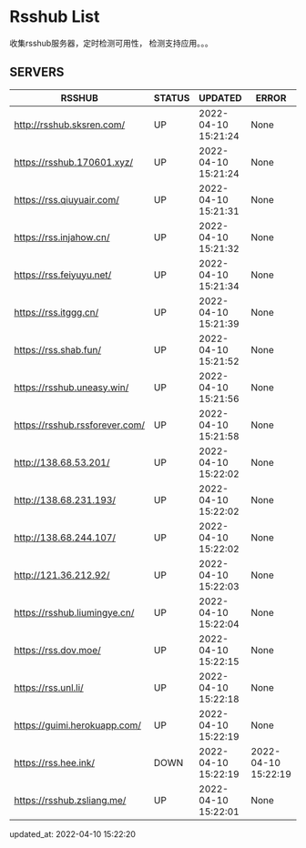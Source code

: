 # Rsshub List

收集rsshub服务器，定时检测可用性， 检测支持应用。。。


## SERVERS

|  RSSHUB   | STATUS  | UPDATED  | ERROR  | TWITTER |  
|  ----  | ----  | ----  | ----  | ---- |  
| http://rsshub.sksren.com/ | UP | 2022-04-10 15:21:24 | None |OK|  
| https://rsshub.170601.xyz/ | UP | 2022-04-10 15:21:24 | None |OK|  
| https://rss.qiuyuair.com/ | UP | 2022-04-10 15:21:31 | None ||  
| https://rss.injahow.cn/ | UP | 2022-04-10 15:21:32 | None ||  
| https://rss.feiyuyu.net/ | UP | 2022-04-10 15:21:34 | None ||  
| https://rss.itggg.cn/ | UP | 2022-04-10 15:21:39 | None ||  
| https://rss.shab.fun/ | UP | 2022-04-10 15:21:52 | None |OK|  
| https://rsshub.uneasy.win/ | UP | 2022-04-10 15:21:56 | None |OK|  
| https://rsshub.rssforever.com/ | UP | 2022-04-10 15:21:58 | None |OK|  
| http://138.68.53.201/ | UP | 2022-04-10 15:22:02 | None ||  
| http://138.68.231.193/ | UP | 2022-04-10 15:22:02 | None ||  
| http://138.68.244.107/ | UP | 2022-04-10 15:22:02 | None ||  
| http://121.36.212.92/ | UP | 2022-04-10 15:22:03 | None ||  
| https://rsshub.liumingye.cn/ | UP | 2022-04-10 15:22:04 | None ||  
| https://rss.dov.moe/ | UP | 2022-04-10 15:22:15 | None |OK|  
| https://rss.unl.li/ | UP | 2022-04-10 15:22:18 | None ||  
| https://guimi.herokuapp.com/ | UP | 2022-04-10 15:22:19 | None ||  
| https://rss.hee.ink/ | DOWN | 2022-04-10 15:22:19 | 2022-04-10 15:22:19 |  
| https://rsshub.zsliang.me/ | UP | 2022-04-10 15:22:01 | None |OK|  
  

updated_at: 2022-04-10 15:22:20  
